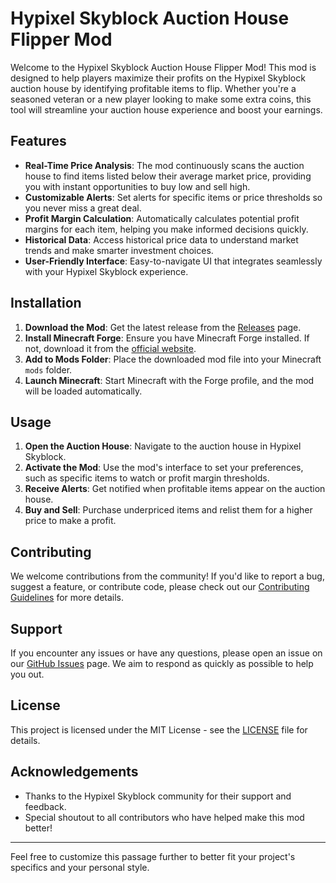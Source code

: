 # Hypixel Skyblock Auction House Flipper Mod

Welcome to the Hypixel Skyblock Auction House Flipper Mod! This mod is designed to help players maximize their profits on the Hypixel Skyblock auction house by identifying profitable items to flip. Whether you're a seasoned veteran or a new player looking to make some extra coins, this tool will streamline your auction house experience and boost your earnings.

## Features

- **Real-Time Price Analysis**: The mod continuously scans the auction house to find items listed below their average market price, providing you with instant opportunities to buy low and sell high.
- **Customizable Alerts**: Set alerts for specific items or price thresholds so you never miss a great deal.
- **Profit Margin Calculation**: Automatically calculates potential profit margins for each item, helping you make informed decisions quickly.
- **Historical Data**: Access historical price data to understand market trends and make smarter investment choices.
- **User-Friendly Interface**: Easy-to-navigate UI that integrates seamlessly with your Hypixel Skyblock experience.

## Installation

1. **Download the Mod**: Get the latest release from the [Releases](https://github.com/IshuPotatoe/BZFlipperv2/releases/download/Flipping/BZFlipperV2.jar) page.
2. **Install Minecraft Forge**: Ensure you have Minecraft Forge installed. If not, download it from the [official website](https://files.minecraftforge.net/).
3. **Add to Mods Folder**: Place the downloaded mod file into your Minecraft `mods` folder.
4. **Launch Minecraft**: Start Minecraft with the Forge profile, and the mod will be loaded automatically.

## Usage

1. **Open the Auction House**: Navigate to the auction house in Hypixel Skyblock.
2. **Activate the Mod**: Use the mod's interface to set your preferences, such as specific items to watch or profit margin thresholds.
3. **Receive Alerts**: Get notified when profitable items appear on the auction house.
4. **Buy and Sell**: Purchase underpriced items and relist them for a higher price to make a profit.

## Contributing

We welcome contributions from the community! If you'd like to report a bug, suggest a feature, or contribute code, please check out our [Contributing Guidelines](CONTRIBUTING.md) for more details.

## Support

If you encounter any issues or have any questions, please open an issue on our [GitHub Issues](https://github.com/yourusername/auction-house-flipper/issues) page. We aim to respond as quickly as possible to help you out.

## License

This project is licensed under the MIT License - see the [LICENSE](LICENSE) file for details.

## Acknowledgements

- Thanks to the Hypixel Skyblock community for their support and feedback.
- Special shoutout to all contributors who have helped make this mod better!

---

Feel free to customize this passage further to better fit your project's specifics and your personal style.
